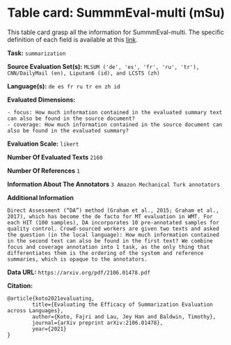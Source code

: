 # Table card: SummmEval-multi (mSu)

This table card grasp all the information for SummmEval-multi. The specific definition of each field is available at this [link](https://github.com/ThomasScialom/BEAMetrics#adding-a-new-dataset).

**Task:** 
`summarization`

**Source Evaluation Set(s):** 
`MLSUM ('de', 'es', 'fr', 'ru', 'tr'), CNN/DailyMail (en), Liputan6 (id), and LCSTS (zh)`

**Language(s):** 
`de es fr ru tr en zh id`

**Evaluated Dimensions:** 
```
- focus: How much information contained in the evaluated summary text can also be found in the source document?
- coverage: How much information contained in the source document can also be found in the evaluated summary?
```

**Evaluation Scale:** 
`likert`

**Number Of Evaluated Texts** 
`2160`

**Number Of  References** 
`1`

**Information About The Annotators** 
`3 Amazon Mechanical Turk annotators`

**Additional Information** 
```
Direct Assessment (“DA”) method (Graham et al., 2015; Graham et al., 2017), which has become the de facto for MT evaluation in WMT. For each HIT (100 samples), DA incorporates 10 pre-annotated samples for quality control. Crowd-sourced workers are given two texts and asked the question (in the local language): How much information contained in the second text can also be found in the first text? We combine focus and coverage annotation into 1 task, as the only thing that differentiates them is the ordering of the system and reference summaries, which is opaque to the annotators.
```

**Data URL:** 
``https://arxiv.org/pdf/2106.01478.pdf``

**Citation:** 
```
@article{koto2021evaluating,
        title={Evaluating the Efficacy of Summarization Evaluation across Languages},
        author={Koto, Fajri and Lau, Jey Han and Baldwin, Timothy},
        journal={arXiv preprint arXiv:2106.01478},
        year={2021}
}
```
